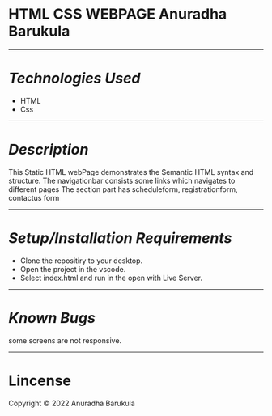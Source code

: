 # **HTML CSS WEBPAGE** Anuradha Barukula
---
# *Technologies Used*
- HTML
- Css
---

# *Description*
This Static HTML webPage demonstrates the Semantic HTML syntax and structure.
The navigationbar consists some links which navigates to different pages
The section part has scheduleform, registrationform, contactus form


---

# *Setup/Installation Requirements*
- Clone the repositiry to your desktop.
- Open the project in the vscode.
- Select index.html
and run in the open with Live Server. 
---
# *Known Bugs*
some screens are not  responsive.
 
 ---

 # Lincense
 Copyright © 2022 Anuradha Barukula